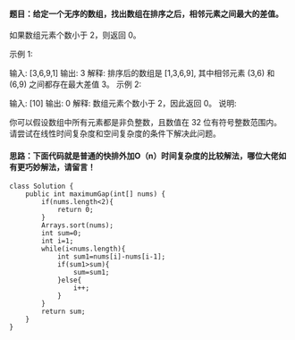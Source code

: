 ﻿####  题目：给定一个无序的数组，找出数组在排序之后，相邻元素之间最大的差值。

如果数组元素个数小于 2，则返回 0。

示例 1:

输入: [3,6,9,1]
输出: 3
解释: 排序后的数组是 [1,3,6,9], 其中相邻元素 (3,6) 和 (6,9) 之间都存在最大差值 3。
示例 2:

输入: [10]
输出: 0
解释: 数组元素个数小于 2，因此返回 0。
说明:

你可以假设数组中所有元素都是非负整数，且数值在 32 位有符号整数范围内。
请尝试在线性时间复杂度和空间复杂度的条件下解决此问题。
####   思路：下面代码就是普通的快排外加O（n）时间复杂度的比较解法，哪位大佬如有更巧妙解法，请留言！ 
```
class Solution {
    public int maximumGap(int[] nums) {
        if(nums.length<2){
            return 0;
        }
        Arrays.sort(nums);
        int sum=0;
        int i=1;
        while(i<nums.length){
            int sum1=nums[i]-nums[i-1];
            if(sum1>sum){
                sum=sum1;
            }else{
                i++;
            }
        }
        return sum;
    }
}
```

